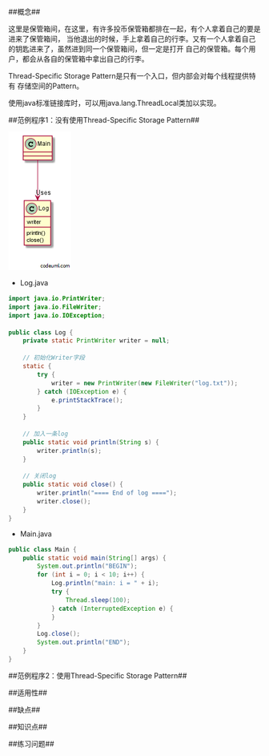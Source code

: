 ##概念##

这里是保管箱间，在这里，有许多投币保管箱都排在一起，有个人拿着自己的要是进来了保管箱间，
当他退出的时候，手上拿着自己的行李。又有一个人拿着自己的钥匙进来了，虽然进到同一个保管箱间，但一定是打开
自己的保管箱。每个用户，都会从各自的保管箱中拿出自己的行李。

Thread-Specific Storage Pattern是只有一个入口，但内部会对每个线程提供特有
存储空间的Pattern。

使用java标准链接库时，可以用java.lang.ThreadLocal类加以实现。


##范例程序1：没有使用Thread-Specific Storage Pattern##

![thread-specific](thread-specific1.png)


- Log.java

```java
import java.io.PrintWriter;
import java.io.FileWriter;
import java.io.IOException;

public class Log {
    private static PrintWriter writer = null;

    // 初始化Writer字段
    static {
        try {
            writer = new PrintWriter(new FileWriter("log.txt"));
        } catch (IOException e) {
            e.printStackTrace();
        }
    }

    // 加入一条log
    public static void println(String s) {
        writer.println(s);
    }

    // 关闭log
    public static void close() {
        writer.println("==== End of log ====");
        writer.close();
    }
}

```


- Main.java

```java
public class Main {
    public static void main(String[] args) {
        System.out.println("BEGIN");
        for (int i = 0; i < 10; i++) {
            Log.println("main: i = " + i);
            try {
                Thread.sleep(100);
            } catch (InterruptedException e) {
            }
        }
        Log.close();
        System.out.println("END");
    }
}

```

##范例程序2：使用Thread-Specific Storage Pattern##



##适用性##



##缺点##


##知识点##


##练习问题##